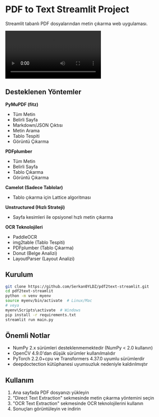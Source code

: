 # PDF to Text Streamlit Project

Streamlit tabanlı PDF dosyalarından metin çıkarma web uygulaması.

<video controls src="pdf2text.mp4" title="Title"></video>

## Desteklenen Yöntemler

**PyMuPDF (fitz)**
- Tüm Metin
- Belirli Sayfa
- Markdown/JSON Çıktısı
- Metin Arama
- Tablo Tespiti
- Görüntü Çıkarma

**PDFplumber**
- Tüm Metin
- Belirli Sayfa
- Tablo Çıkarma
- Görüntü Çıkarma

**Camelot (Sadece Tablolar)**
- Tablo çıkarma için Lattice algoritması

**Unstructured (Hızlı Strateji)**
- Sayfa kesimleri ile opsiyonel hızlı metin çıkarma

**OCR Teknolojileri**
- PaddleOCR
- img2table (Tablo Tespiti)
- PDFplumber (Tablo Çıkarma)
- Donut (Belge Analizi)
- LayoutParser (Layout Analizi)

## Kurulum

```bash
git clone https://github.com/Serkan0YLDZ/pdf2text-streamlit.git
cd pdf2text-streamlit
python -m venv myenv
source myenv/bin/activate  # Linux/Mac
# veya
myenv\Scripts\activate  # Windows
pip install -r requirements.txt
streamlit run main.py
```

## Önemli Notlar

- NumPy 2.x sürümleri desteklenmemektedir (NumPy < 2.0 kullanın)
- OpenCV 4.9.0'dan düşük sürümler kullanılmalıdır
- PyTorch 2.2.0+cpu ve Transformers 4.37.0 uyumlu sürümlerdir
- deepdoctection kütüphanesi uyumsuzluk nedeniyle kaldırılmıştır

## Kullanım

1. Ana sayfada PDF dosyanızı yükleyin
2. "Direct Text Extraction" sekmesinde metin çıkarma yöntemini seçin
3. "OCR Text Extraction" sekmesinde OCR teknolojilerini kullanın
4. Sonuçları görüntüleyin ve indirin